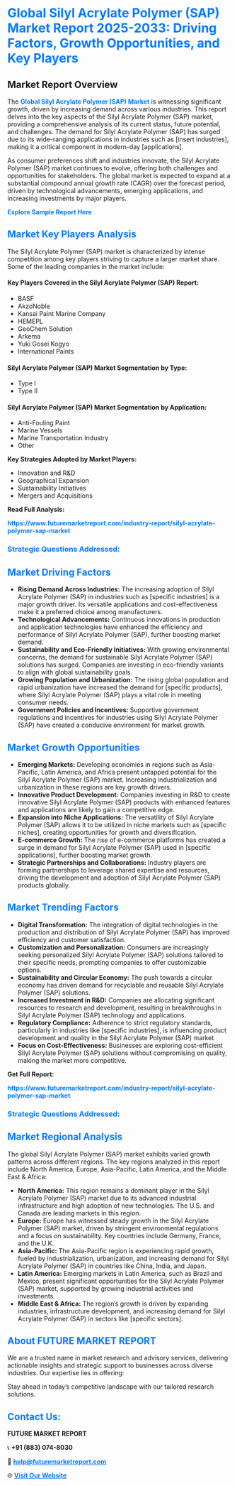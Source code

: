 <h1 style="color: #007BFF;">Global Silyl Acrylate Polymer (SAP) Market Report 2025-2033: Driving Factors, Growth Opportunities, and Key Players</h1>

<section id="overview">
<h2>Market Report Overview</h2>
<p>The <a href="https://www.futuremarketreport.com/industry-report/silyl-acrylate-polymer-sap-market" style="color: #007BFF; text-decoration: none;"><strong>Global Silyl Acrylate Polymer (SAP) Market</strong></a> is witnessing significant growth, driven by increasing demand across various industries. This report delves into the key aspects of the Silyl Acrylate Polymer (SAP) market, providing a comprehensive analysis of its current status, future potential, and challenges. The demand for Silyl Acrylate Polymer (SAP) has surged due to its wide-ranging applications in industries such as [insert industries], making it a critical component in modern-day [applications].</p>
<p>As consumer preferences shift and industries innovate, the Silyl Acrylate Polymer (SAP) market continues to evolve, offering both challenges and opportunities for stakeholders. The global market is expected to expand at a substantial compound annual growth rate (CAGR) over the forecast period, driven by technological advancements, emerging applications, and increasing investments by major players.</p>
</section>

<section id="overview">
<p><a href="https://www.futuremarketreport.com/request-sample/reportId=98267" style="color: #007BFF; text-decoration: none;"><strong>Explore Sample Report Here</strong></a></p>
</section>

<section id="key-players">
<h2 style="color: #007BFF;">Market Key Players Analysis</h2>
<p>The Silyl Acrylate Polymer (SAP) market is characterized by intense competition among key players striving to capture a larger market share. Some of the leading companies in the market include:</p>
<h4>Key Players Covered in the Silyl Acrylate Polymer (SAP) Report:</h4>
<ul><li>BASF</li><li>AkzoNoble</li><li>Kansai Paint Marine Company</li><li>HEMEPL</li><li>GeoChem Solution</li><li>Arkema</li><li>Yuki Gosei Kogyo</li><li>International Paints</li></ul>
<h4>Silyl Acrylate Polymer (SAP) Market Segmentation by Type:</h4>
<ul><li>Type I</li><li>Type II</li></ul>

<h4>Silyl Acrylate Polymer (SAP) Market Segmentation by Application:</h4>
<ul><li>Anti-Fouling Paint</li><li>Marine Vessels</li><li>Marine Transportation Industry</li><li>Other</li></ul>
<p><strong>Key Strategies Adopted by Market Players:</strong></p>
<ul>
<li>Innovation and R&D</li>
<li>Geographical Expansion</li>
<li>Sustainability Initiatives</li>
<li>Mergers and Acquisitions</li>
</ul>
</section>

<section>
<p><strong>Read Full Analysis: </strong></p><a href="https://www.futuremarketreport.com/industry-report/silyl-acrylate-polymer-sap-market" style="color: #007BFF; text-decoration: none;"><strong>https://www.futuremarketreport.com/industry-report/silyl-acrylate-polymer-sap-market</strong></a>
<h3 style="color: #007BFF;">Strategic Questions Addressed:</h3>
</section>

<section id="driving-factors">
<h2 style="color: #007BFF;">Market Driving Factors</h2>
<ul>
<li><strong>Rising Demand Across Industries:</strong> The increasing adoption of Silyl Acrylate Polymer (SAP) in industries such as [specific industries] is a major growth driver. Its versatile applications and cost-effectiveness make it a preferred choice among manufacturers.</li>
<li><strong>Technological Advancements:</strong> Continuous innovations in production and application technologies have enhanced the efficiency and performance of Silyl Acrylate Polymer (SAP), further boosting market demand.</li>
<li><strong>Sustainability and Eco-Friendly Initiatives:</strong> With growing environmental concerns, the demand for sustainable Silyl Acrylate Polymer (SAP) solutions has surged. Companies are investing in eco-friendly variants to align with global sustainability goals.</li>
<li><strong>Growing Population and Urbanization:</strong> The rising global population and rapid urbanization have increased the demand for [specific products], where Silyl Acrylate Polymer (SAP) plays a vital role in meeting consumer needs.</li>
<li><strong>Government Policies and Incentives:</strong> Supportive government regulations and incentives for industries using Silyl Acrylate Polymer (SAP) have created a conducive environment for market growth.</li>
</ul>
</section>

<section id="growth-opportunities">
<h2 style="color: #007BFF;">Market Growth Opportunities</h2>
<ul>
<li><strong>Emerging Markets:</strong> Developing economies in regions such as Asia-Pacific, Latin America, and Africa present untapped potential for the Silyl Acrylate Polymer (SAP) market. Increasing industrialization and urbanization in these regions are key growth drivers.</li>
<li><strong>Innovative Product Development:</strong> Companies investing in R&D to create innovative Silyl Acrylate Polymer (SAP) products with enhanced features and applications are likely to gain a competitive edge.</li>
<li><strong>Expansion into Niche Applications:</strong> The versatility of Silyl Acrylate Polymer (SAP) allows it to be utilized in niche markets such as [specific niches], creating opportunities for growth and diversification.</li>
<li><strong>E-commerce Growth:</strong> The rise of e-commerce platforms has created a surge in demand for Silyl Acrylate Polymer (SAP) used in [specific applications], further boosting market growth.</li>
<li><strong>Strategic Partnerships and Collaborations:</strong> Industry players are forming partnerships to leverage shared expertise and resources, driving the development and adoption of Silyl Acrylate Polymer (SAP) products globally.</li>
</ul>
</section>

<section id="trending-factors">
<h2 style="color: #007BFF;">Market Trending Factors</h2>
<ul>
<li><strong>Digital Transformation:</strong> The integration of digital technologies in the production and distribution of Silyl Acrylate Polymer (SAP) has improved efficiency and customer satisfaction.</li>
<li><strong>Customization and Personalization:</strong> Consumers are increasingly seeking personalized Silyl Acrylate Polymer (SAP) solutions tailored to their specific needs, prompting companies to offer customizable options.</li>
<li><strong>Sustainability and Circular Economy:</strong> The push towards a circular economy has driven demand for recyclable and reusable Silyl Acrylate Polymer (SAP) solutions.</li>
<li><strong>Increased Investment in R&D:</strong> Companies are allocating significant resources to research and development, resulting in breakthroughs in Silyl Acrylate Polymer (SAP) technology and applications.</li>
<li><strong>Regulatory Compliance:</strong> Adherence to strict regulatory standards, particularly in industries like [specific industries], is influencing product development and quality in the Silyl Acrylate Polymer (SAP) market.</li>
<li><strong>Focus on Cost-Effectiveness:</strong> Businesses are exploring cost-efficient Silyl Acrylate Polymer (SAP) solutions without compromising on quality, making the market more competitive.</li>
</ul>
</section>

<section>
<p><strong>Get Full Report: </strong></p><a href="https://www.futuremarketreport.com/industry-report/silyl-acrylate-polymer-sap-market" style="color: #007BFF; text-decoration: none;"><strong>https://www.futuremarketreport.com/industry-report/silyl-acrylate-polymer-sap-market</strong></a>
<h3 style="color: #007BFF;">Strategic Questions Addressed:</h3>
</section>


<section id="regional-analysis">
<h2 style="color: #007BFF;">Market Regional Analysis</h2>
<p>The global Silyl Acrylate Polymer (SAP) market exhibits varied growth patterns across different regions. The key regions analyzed in this report include North America, Europe, Asia-Pacific, Latin America, and the Middle East & Africa:</p>
<ul>
<li><strong>North America:</strong> This region remains a dominant player in the Silyl Acrylate Polymer (SAP) market due to its advanced industrial infrastructure and high adoption of new technologies. The U.S. and Canada are leading markets in this region.</li>
<li><strong>Europe:</strong> Europe has witnessed steady growth in the Silyl Acrylate Polymer (SAP) market, driven by stringent environmental regulations and a focus on sustainability. Key countries include Germany, France, and the U.K.</li>
<li><strong>Asia-Pacific:</strong> The Asia-Pacific region is experiencing rapid growth, fueled by industrialization, urbanization, and increasing demand for Silyl Acrylate Polymer (SAP) in countries like China, India, and Japan.</li>
<li><strong>Latin America:</strong> Emerging markets in Latin America, such as Brazil and Mexico, present significant opportunities for the Silyl Acrylate Polymer (SAP) market, supported by growing industrial activities and investments.</li>
<li><strong>Middle East & Africa:</strong> The region’s growth is driven by expanding industries, infrastructure development, and increasing demand for Silyl Acrylate Polymer (SAP) in sectors like [specific sectors].</li>
</ul>
</section>

<footer>
<h2 style="color: #007BFF;">About FUTURE MARKET REPORT</h2>
<p>We are a trusted name in market research and advisory services, delivering actionable insights and strategic support to businesses across diverse industries. Our expertise lies in offering:</p>

<p>Stay ahead in today’s competitive landscape with our tailored research solutions.</p>

<h2 style="color: #007BFF;">Contact Us:</h2>
<p><strong>FUTURE MARKET REPORT</strong></p>
<p>📞 <strong>+91 (883) 074-8030</strong></p>
<p>📧 <strong><a href="mailto:help@futuremarketreport.com" style="color: #007BFF;">help@futuremarketreport.com</a></strong></p>
<p>🌐 <strong><a href="https://www.futuremarketreport.com/" style="color: #007BFF;">Visit Our Website</a></strong></p>
</footer>